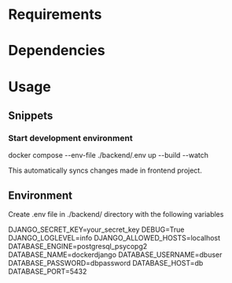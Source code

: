# Requirements

# Dependencies

# Usage

## Snippets

### Start development environment

docker compose --env-file ./backend/.env up --build --watch

This automatically syncs changes made in frontend project.

## Environment

Create .env file in ./backend/ directory with the following variables

DJANGO_SECRET_KEY=your_secret_key
DEBUG=True
DJANGO_LOGLEVEL=info
DJANGO_ALLOWED_HOSTS=localhost
DATABASE_ENGINE=postgresql_psycopg2
DATABASE_NAME=dockerdjango
DATABASE_USERNAME=dbuser
DATABASE_PASSWORD=dbpassword
DATABASE_HOST=db
DATABASE_PORT=5432

